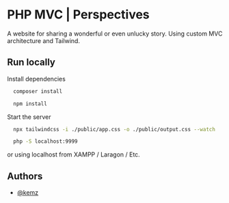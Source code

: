 
# PHP MVC | Perspectives

A website for sharing a wonderful or even unlucky story. Using custom MVC architecture and Tailwind.





## Run locally

Install dependencies

```bash
  composer install
```
```bash
  npm install
```

Start the server

```bash
  npx tailwindcss -i ./public/app.css -o ./public/output.css --watch
```
```bash
  php -S localhost:9999
```
or using localhost from XAMPP / Laragon / Etc.


## Authors

- [@kemz](https://mail.google.com/mail/u/0/#inbox?compose=GTvVlcSHxGwmjdKQHHTNglSLTNvqPVDMtrXCQnKBKQCjJRwJhDJhFWKRgzJRLfdQkvjQxwGKPjhJK)

